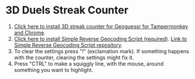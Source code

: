 # 3D Duels Streak Counter

1. [Click here to install 3D streak counter for Geoguessr for Tampermonkey and Chrome](https://github.com/echandler/3D-Duels-Streak-Counter/raw/main/3dDuelsCounter.user.js).
2. [Click here to install Simple Reverse Geocoding Script (required)](https://github.com/echandler/Simple-Reverse-Geocoding-Script/raw/main/reverseGeocodingScript.user.js). [Link to Simple Reverse Geocoding Script repository](https://github.com/echandler/Simple-Reverse-Geocoding-Script).
3. To clear the settings press "!" (exclamation mark). If something happens with the counter, clearing the settings might fix it.
4. Press "CTRL" to make a squiggly line, with the mouse, around something you want to highlight.
